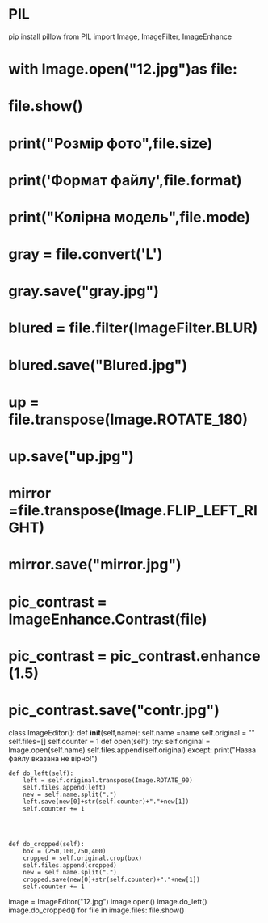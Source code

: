 # PIL
pip install pillow
from PIL import Image, ImageFilter, ImageEnhance
# with Image.open("12.jpg")as file:
#     file.show()
#     print("Розмір фото",file.size)
#     print('Формат файлу',file.format)
#     print("Колірна модель",file.mode)
#     gray = file.convert('L')
#     gray.save("gray.jpg")
#     blured = file.filter(ImageFilter.BLUR)
#     blured.save("Blured.jpg")
#     up = file.transpose(Image.ROTATE_180)
#     up.save("up.jpg")
#     mirror =file.transpose(Image.FLIP_LEFT_RIGHT)
#     mirror.save("mirror.jpg")
#     pic_contrast = ImageEnhance.Contrast(file)
#     pic_contrast = pic_contrast.enhance (1.5)
#     pic_contrast.save("contr.jpg")
class ImageEditor():
    def __init__(self,name):
        self.name =name
        self.original = ""
        self.files=[]
        self.counter = 1
    def open(self):
        try:
            self.original = Image.open(self.name)
            self.files.append(self.original)
        except:
            print("Назва файлу вказана не вірно!")


    def do_left(self):
        left = self.original.transpose(Image.ROTATE_90)
        self.files.append(left)
        new = self.name.split(".")
        left.save(new[0]+str(self.counter)+"."+new[1])
        self.counter += 1




    def do_cropped(self):
        box = (250,100,750,400)
        cropped = self.original.crop(box)
        self.files.append(cropped)
        new = self.name.split(".")
        cropped.save(new[0]+str(self.counter)+"."+new[1])
        self.counter += 1





image = ImageEditor("12.jpg")
image.open()
image.do_left()
image.do_cropped()
for file in image.files:
    file.show()
